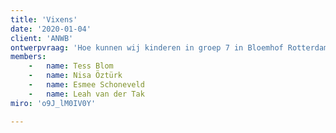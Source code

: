 ```yaml
---
title: 'Vixens'
date: '2020-01-04'
client: 'ANWB'
ontwerpvraag: 'Hoe kunnen wij kinderen in groep 7 in Bloemhof Rotterdam stimuleren in het leren van verkeersregels en -situaties om zo veilig zelfstandig te worden in het verkeer?'
members:
    -   name: Tess Blom
    -   name: Nisa Öztürk
    -   name: Esmee Schoneveld
    -   name: Leah van der Tak
miro: 'o9J_lM0IV0Y'

---
```






